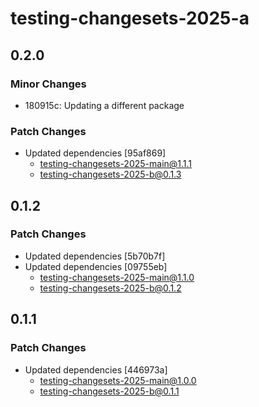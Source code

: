 # testing-changesets-2025-a

## 0.2.0

### Minor Changes

- 180915c: Updating a different package

### Patch Changes

- Updated dependencies [95af869]
  - testing-changesets-2025-main@1.1.1
  - testing-changesets-2025-b@0.1.3

## 0.1.2

### Patch Changes

- Updated dependencies [5b70b7f]
- Updated dependencies [09755eb]
  - testing-changesets-2025-main@1.1.0
  - testing-changesets-2025-b@0.1.2

## 0.1.1

### Patch Changes

- Updated dependencies [446973a]
  - testing-changesets-2025-main@1.0.0
  - testing-changesets-2025-b@0.1.1
